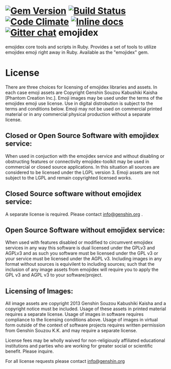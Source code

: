[![Gem Version](https://badge.fury.io/rb/emojidex.png)](http://badge.fury.io/rb/emojidex)
[![Build Status](https://travis-ci.org/emojidex/emojidex.png)](https://travis-ci.org/emojidex/emojidex)
[![Code Climate](https://codeclimate.com/github/emojidex/emojidex.png)](https://codeclimate.com/github/emojidex/emojidex)
[![Inline docs](http://inch-ci.org/github/emojidex/emojidex.png?branch=master)](http://inch-ci.org/github/emojidex/emojidex)
[![Gitter chat](https://badges.gitter.im/emojidex/emojidex.png)](https://gitter.im/emojidex/emojidex)
emojidex
========
emojidex core tools and scripts in Ruby. Provides a set of tools to utilize emojidex emoji right away in Ruby. Available as the "emojidex" gem.

License
=======
There are three choices for licensing of emojidex libraries and assets. In each case emoji assets are Copyright Genshin Souzou Kabushiki Kaisha [Phantom Creation Inc.]. Emoji images may be used under the terms of the emojidex emoji use license. Use in digital distrobution is subject to the terms and conditions below. Emoji may not be used on commercial printed material or in any commercial physical production without a separate license.

Closed or Open Source Software with emojidex service:
-----------------------------------------------------
When used in conjuction with the emojidex service and without disabling or obstructing features or connectivity emojidex-toolkit may be used in commercial or closed source applications. In this situation all sources are considered to be licensed under the LGPL version 3. Emoji assets are not subject to the LGPL and remain copyrighted licensed works.

Closed Source software without emojidex service:
------------------------------------------------
A separate license is required. Please contact info@genshin.org .

Open Source Software without emojidex service:
-------------------------------------------
When used with features disabled or modified to circumvent emojidex services in any way this software is dual licensed under the GPLv3 and AGPLv3 and as such you software must be licensed under the GPL v3 or your service must be licensed under the AGPL v3. Including images in any format without sources is equivilent to including sources; such that the inclusion of any image assets from emojidex will require you to apply the GPL v3 and AGPL v3 to your software/project.

Licensing of Images:
--------------------
All image assets are copyright 2013 Genshin Souzou Kabushiki Kaisha and a copyright notice must be included. Usage of these assets in printed material requires a separate license. Usage of images in software requires compliance to the licensing conditions above. Usage of images in virtual form outside of the context of software projects requires written permission from Genshin Souzou K.K. and may require a separate license.

License fees may be wholly waived for non-religiously affiliated educational institutions and parties who are working for greater social or scientific benefit. Please inquire.

For all license requests please contact info@genshin.org
